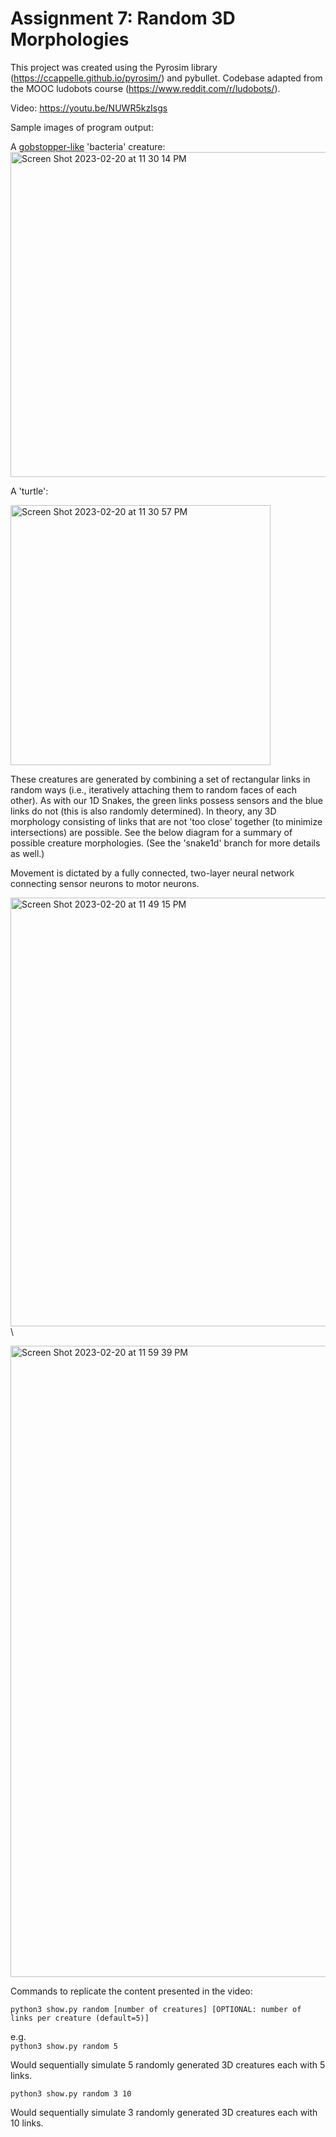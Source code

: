 # Assignment 7: Random 3D Morphologies

This project was created using the Pyrosim library (https://ccappelle.github.io/pyrosim/) and pybullet. Codebase adapted from the MOOC ludobots course (https://www.reddit.com/r/ludobots/).

Video:
https://youtu.be/NUWR5kzIsgs

Sample images of program output:

A [gobstopper-like](https://www.google.com/search?q=everlasting+gobstopper&source=lnms&tbm=isch&sa=X&ved=2ahUKEwid27rP8qX9AhUQF2IAHbfhCR8Q_AUoAXoECAEQAw&biw=1920&bih=900&dpr=2) 'bacteria' creature:\
<img width="520" alt="Screen Shot 2023-02-20 at 11 30 14 PM" src="https://user-images.githubusercontent.com/13933221/220256025-8def2c30-266e-43c4-834a-9bdcf5cc8a7a.png"> 

A 'turtle':

<img width="416" alt="Screen Shot 2023-02-20 at 11 30 57 PM" src="https://user-images.githubusercontent.com/13933221/220256058-a66e51f8-c6d5-45c6-a2ad-4c49515bf77d.png">

These creatures are generated by combining a set of rectangular links in random ways (i.e., iteratively attaching them to random faces of each other). As with our 1D Snakes, the green links possess sensors and the blue links do not (this is also randomly determined). In theory, any 3D morphology consisting of links that are not 'too close' together (to minimize intersections) are possible. See the below diagram for a summary of possible creature morphologies. (See the 'snake1d' branch for more details as well.)

Movement is dictated by a fully connected, two-layer neural network connecting sensor neurons to motor neurons.

<img width="686" alt="Screen Shot 2023-02-20 at 11 49 15 PM" src="https://user-images.githubusercontent.com/13933221/220258622-8376b12b-f9f1-4205-8d80-3d8d48d825ce.png">\


<img width="1010" alt="Screen Shot 2023-02-20 at 11 59 39 PM" src="https://user-images.githubusercontent.com/13933221/220260113-9e401507-33e3-47fd-8883-a783b080c7e6.png">


Commands to replicate the content presented in the video:

```python3 show.py random [number of creatures] [OPTIONAL: number of links per creature (default=5)]```

e.g.\
```python3 show.py random 5```

Would sequentially simulate 5 randomly generated 3D creatures each with 5 links.

```python3 show.py random 3 10```

Would sequentially simulate 3 randomly generated 3D creatures each with 10 links.



